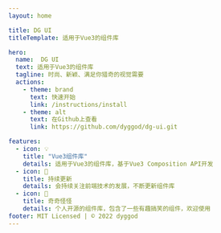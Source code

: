 ```yaml
---
layout: home

title: DG UI
titleTemplate: 适用于Vue3的组件库

hero:
  name:  DG UI
  text: 适用于Vue3的组件库
  tagline: 时尚、新颖、满足你猎奇的视觉需要
  actions:
    - theme: brand
      text: 快速开始
      link: /instructions/install
    - theme: alt
      text: 在Github上查看
      link: https://github.com/dyggod/dg-ui.git

features:
  - icon: 💡
    title: "Vue3组件库"
    details: 适用于Vue3的组件库，基于Vue3 Composition API开发
  - icon: 🧰
    title: 持续更新
    details: 会持续关注前端技术的发展，不断更新组件库
  - icon: 🤣
    title: 奇奇怪怪
    details: 个人开源的组件库，包含了一些有趣搞笑的组件，欢迎使用
footer: MIT Licensed | © 2022 dyggod
---
```

